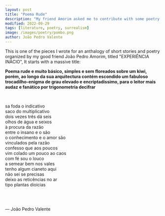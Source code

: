 ```yaml
---
layout: post
title: "Poema Rude"
description: "My friend Amorim asked me to contribute with some poetry for an anthology of texts he's organizing, this is one of the pieces I developed"
modified: 2022-09-29
tags: [literature, poetry, surrealism]
image: /images/poetry/pombo.png
author: João Pedro Valente
---
```


This is one of the pieces I wrote for an anthalogy of short stories and poetry organized by my good friend João Pedro Amorim, titled "EXPERIÊNCIA INÁCIO", It starts with a massive title:


**Poema rude e muito básico, simples e sem floreados sobre um kiwi, porém, ao longo da sua arquitectura contém escondido um fabuloso trocadilho-enigma de grau elevado e encriptadíssimo, para o leitor mais audaz e fanático por trigonometria decifrar**

<br>

sa foda o indicativo<br>
saco do multiplicativo<br>
dois vezes três dá seis<br>
olhos de água e seixos<br>
à procura da razão<br>
entre o insano e o são<br>
o conhecimento e o amor são<br>
vinculados pela razão<br>
confesso que aos poucos<br>
vim colado um pouco ao caos<br>
com fé sou o louco<br>
a semear bem nos vales<br>
tenho algum cianeto aqui<br>
não sei se precisas<br>
deixo as reticências no ar<br>
tipo plantas dioicias<br>

<br></br>

— João Pedro Valente
